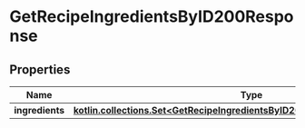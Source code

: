 
# GetRecipeIngredientsByID200Response

## Properties
Name | Type | Description | Notes
------------ | ------------- | ------------- | -------------
**ingredients** | [**kotlin.collections.Set&lt;GetRecipeIngredientsByID200ResponseIngredientsInner&gt;**](GetRecipeIngredientsByID200ResponseIngredientsInner.md) |  | 



